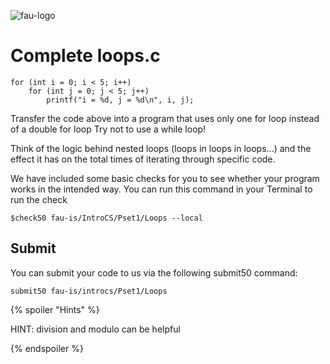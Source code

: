 ![fau-logo](https://www.fau.de/files/2016/02/fb-ww-logo-preview.jpg)
# Complete loops.c

    for (int i = 0; i < 5; i++)
        for (int j = 0; j < 5; j++)
            printf("i = %d, j = %d\n", i, j);

Transfer the code above into a program that uses only one for loop instead of a double for loop
Try not to use a while loop!

Think of the logic behind nested loops (loops in loops in loops...) and the effect it has on the
total times of iterating through specific code.

We have included some basic checks for you to see whether your program works in the intended way.
You can run this command in your Terminal to run the check
~~~
$check50 fau-is/IntroCS/Pset1/Loops --local
~~~

## Submit

You can submit your code to us via the following submit50 command:

~~~
submit50 fau-is/introcs/Pset1/Loops
~~~


{% spoiler "Hints" %}

HINT: division and modulo can be helpful

{% endspoiler %}
